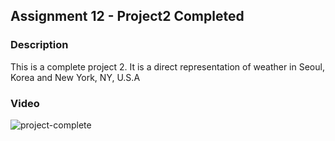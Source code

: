 ## Assignment 12 - Project2 Completed

### Description
This is a complete project 2.
It is a direct representation of weather in Seoul, Korea and New York, NY, U.S.A

### Video
![project-complete]()


